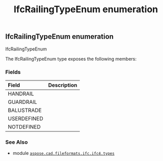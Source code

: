 ﻿---
title: IfcRailingTypeEnum enumeration
second_title: Aspose.CAD for Python via .NET API References
description: 
type: docs
weight: 3330
url: /python-net/aspose.cad.fileformats.ifc.ifc4.types/ifcrailingtypeenum/
is_root: false
---

## IfcRailingTypeEnum enumeration

IfcRailingTypeEnum



The IfcRailingTypeEnum type exposes the following members:

### Fields
| Field | Description |
| :- | :- |
| HANDRAIL |  |
| GUARDRAIL |  |
| BALUSTRADE |  |
| USERDEFINED |  |
| NOTDEFINED |  |



### See Also
* module [`aspose.cad.fileformats.ifc.ifc4.types`](..)
